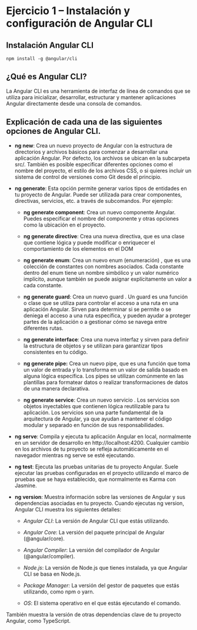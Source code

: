 # Ejercicio 1 – Instalación y configuración de Angular CLI

## Instalación Angular CLI 

```
npm install -g @angular/cli
```

## ¿Qué es Angular CLI?

La Angular CLI es una herramienta de interfaz de línea de comandos que se utiliza para inicializar, desarrollar, estructurar y mantener aplicaciones Angular directamente desde una consola de comandos.

## Explicación de cada una de las siguientes opciones de Angular CLI.

- **ng new**: Crea un nuevo proyecto de Angular con la estructura de directorios y archivos básicos para comenzar a desarrollar una aplicación Angular. Por defecto, los archivos se ubican en la subcarpeta src/. También es posible especificar diferentes opciones como el nombre del proyecto, el estilo de los archivos CSS, o si quieres incluir un sistema de control de versiones como Git desde el principio.
  
- **ng generate**: Esta opción permite generar varios tipos de entidades en tu proyecto de Angular. Puede ser utilizada para crear componentes, directivas, servicios, etc. a través de subcomandos. Por ejemplo:

  - **ng generate component**: Crea un nuevo componente Angular. Puedes especificar el nombre del componente y otras opciones como la ubicación en el proyecto.
  
  - **ng generate directive**: Crea una nueva directiva, que es una clase que contiene lógica  y puede modificar o enriquecer el comportamiento de los elementos en el DOM
  
  - **ng generate enum**: Crea un nuevo enum (enumeración) , que es una colección de constantes con nombres asociados. Cada constante dentro del enum tiene un nombre simbólico y un valor numérico implícito, aunque también se puede asignar explícitamente un valor a cada constante.
  
  - **ng generate guard**: Crea un nuevo guard . Un guard es una función o clase que se utiliza para controlar el acceso a una ruta en una aplicación Angular. Sirven para determinar si se permite o se deniega el acceso a una ruta específica, y pueden ayudar a proteger partes de la aplicación o a gestionar cómo se navega entre diferentes rutas.

  - **ng generate interface**: Crea una nueva interfaz y sirven para definir la estructura de objetos y se utilizan para garantizar tipos consistentes en tu código.
  
  - **ng generate pipe:** Crea un nuevo pipe, que es una función que toma un valor de entrada y lo transforma en un valor de salida basado en alguna lógica específica. Los pipes se utilizan comúnmente en las plantillas para formatear datos o realizar transformaciones de datos de una manera declarativa.
 
  - **ng generate service**: Crea un nuevo servicio . Los servicios son objetos inyectables que contienen lógica reutilizable para tu aplicación. Los servicios son una parte fundamental de la arquitectura de Angular, ya que ayudan a mantener el código modular y separado en función de sus responsabilidades.
  
- **ng serve**: Compila y ejecuta tu aplicación Angular en local, normalmente en un servidor de desarrollo en http://localhost:4200. Cualquier cambio en los archivos de tu proyecto se refleja automáticamente en el navegador mientras ng serve se esté ejecutando.
  
- **ng test**: Ejecuta las pruebas unitarias de tu proyecto Angular. Suele ejecutar las pruebas configuradas en el proyecto utilizando el marco de pruebas que se haya establecido, que normalmente es Karma con Jasmine.

- **ng version**: Muestra información sobre las versiones de Angular y sus dependencias asociadas en tu proyecto. Cuando ejecutas ng version, Angular CLI muestra los siguientes detalles:

  - *Angular CLI*: La versión de Angular CLI que estás utilizando.

  - *Angular Core*: La versión del paquete principal de Angular (@angular/core).

  - *Angular Compiler*: La versión del compilador de Angular (@angular/compiler).

  - *Node.js*: La versión de Node.js que tienes instalada, ya que Angular CLI se basa en Node.js.

  - *Package Manager:* La versión del gestor de paquetes que estás utilizando, como npm o yarn.

  - *OS*: El sistema operativo en el que estás ejecutando el comando.

También muestra la versión de otras dependencias clave de tu proyecto Angular, como TypeScript.